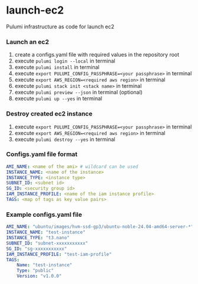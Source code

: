# launch-ec2
Pulumi infrastructure as code for launch ec2

### Launch an ec2
1. create a configs.yaml file with required values in the repository root
2. execute `pulumi login --local` in terminal
3. execute `pulumi install` in terminal
4. execute `export PULUMI_CONFIG_PASSPHRASE=<your passphrase>` in terminal
5. execute `export AWS_REGION=<required aws region>` in terminal
6. execute `pulumi stack init <stack name>` in terminal
7. execute `pulumi preview --json` in terminal (optional)
8. execute `pulumi up --yes` in terminal

### Destroy created ec2 instance
1. execute `export PULUMI_CONFIG_PASSPHRASE=<your passphrase>` in terminal
2. execute `export AWS_REGION=<required aws region>` in terminal
3. execute `pulumi destroy --yes` in terminal

### Configs.yaml file format
```yaml
AMI_NAME: <name of the ami> # wildcard can be used
INSTANCE_NAME: <name of the instance>
INSTANCE_TYPE: <instance type>
SUBNET_ID: <subnet id>
SG_ID: <security group id>
IAM_INSTANCE_PROFILE: <name of the iam instance profile>
TAGS: <map of tags as key value pairs>
```

### Example configs.yaml file
```yaml
AMI_NAME: "ubuntu/images/hvm-ssd-gp3/ubuntu-noble-24.04-amd64-server-*"
INSTANCE_NAME: "test-instance"
INSTANCE_TYPE: "t3.nano"
SUBNET_ID: "subnet-xxxxxxxxxxx"
SG_ID: "sg-xxxxxxxxxxx"
IAM_INSTANCE_PROFILE: "test-iam-profile"
TAGS:
    Name: "test-instance"
    Type: "public"
    Version: "v1.0.0"
```
